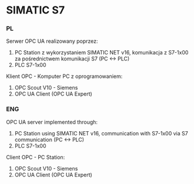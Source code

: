 # SIMATIC S7
### PL
Serwer OPC UA realizowany poprzez:
  1. PC Station z wykorzystaniem SIMATIC NET v16, komunikacja z S7-1x00 za pośrednictwem komunikacji S7 (PC <-> PLC)
  2. PLC S7-1x00

Klient OPC - Komputer PC z oprogramowaniem:
  1. OPC Scout V10 - Siemens
  2. OPC UA Client (OPC UA Expert)

### ENG
OPC UA server implemented through:
  1. PC Station using SIMATIC NET v16, communication with S7-1x00 via S7 communication (PC <-> PLC)
  2. PLC S7-1x00

Client OPC - PC Station:
  1. OPC Scout V10 - Siemens
  2. OPC UA Client (OPC UA Expert)
